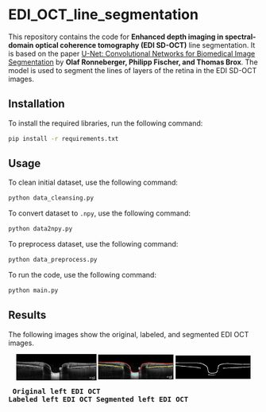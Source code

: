 # EDI_OCT_line_segmentation

This repository contains the code for **Enhanced depth imaging in spectral-domain optical coherence tomography (EDI SD-OCT)** line segmentation. It is based on the paper [U-Net: Convolutional Networks for Biomedical Image Segmentation](https://arxiv.org/pdf/1505.04597.pdf%EF%BC%89) by **Olaf Ronneberger, Philipp Fischer, and Thomas Brox**.
The model is used to segment the lines of layers of the retina in the EDI SD-OCT images.

## Installation

To install the required libraries, run the following command:

```bash
pip install -r requirements.txt
```

## Usage

To clean initial dataset, use the following command:

```bash
python data_cleansing.py
```

To convert dataset to `.npy`, use the following command:

```bash
python data2npy.py
```

To preprocess dataset, use the following command:

```bash
python data_preprocess.py
```

To run the code, use the following command:

```bash
python main.py
```

## Results

The following images show the original, labeled, and segmented EDI OCT images.

<p align="center">
<img src="https://github.com/rebedy/EDI_OCT_line_segmentation/blob/main/imgs/original_L.png" align="center" width="32%">  <img src="https://github.com/rebedy/EDI_OCT_line_segmentation/blob/main/imgs/marked_L.png" align="center" width="30%">  <img src="https://github.com/rebedy/EDI_OCT_line_segmentation/blob/main/imgs/segmented_L.png" align="center" width="30%">
</p>

**<p style="text-align: center;"><pre>    Original left EDI OCT    Labeled left EDI OCT    Segmented left EDI OCT</pre></p>**
